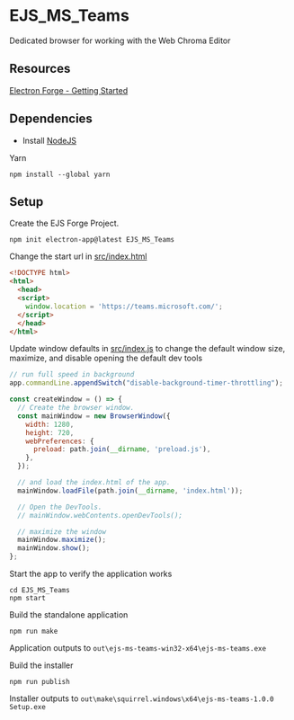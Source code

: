 # EJS_MS_Teams

Dedicated browser for working with the Web Chroma Editor

## Resources

[Electron Forge - Getting Started](https://www.electronforge.io/)

## Dependencies

* Install [NodeJS](https://nodejs.org/)

Yarn

```cli
npm install --global yarn
```

## Setup

Create the EJS Forge Project.

```cli
npm init electron-app@latest EJS_MS_Teams
```

Change the start url in [src/index.html](src/index.html)

```html
<!DOCTYPE html>
<html>
  <head>
  <script>
    window.location = 'https://teams.microsoft.com/';
  </script>
  </head>
</html>
```

Update window defaults in [src/index.js](src/index.js) to change the default window size, maximize, and disable opening the default dev tools

```js
// run full speed in background
app.commandLine.appendSwitch("disable-background-timer-throttling");

const createWindow = () => {
  // Create the browser window.
  const mainWindow = new BrowserWindow({
    width: 1280,
    height: 720,
    webPreferences: {
      preload: path.join(__dirname, 'preload.js'),
    },
  });

  // and load the index.html of the app.
  mainWindow.loadFile(path.join(__dirname, 'index.html'));

  // Open the DevTools.
  // mainWindow.webContents.openDevTools();

  // maximize the window
  mainWindow.maximize();
  mainWindow.show();
};
```

Start the app to verify the application works

```cli
cd EJS_MS_Teams
npm start
```

Build the standalone application

```cli
npm run make
```

Application outputs to `out\ejs-ms-teams-win32-x64\ejs-ms-teams.exe`

Build the installer

```cli
npm run publish
```

Installer outputs to `out\make\squirrel.windows\x64\ejs-ms-teams-1.0.0 Setup.exe`

